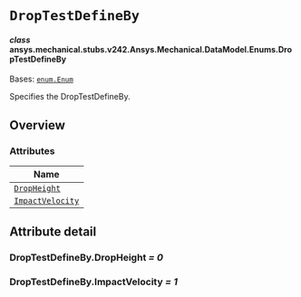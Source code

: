 # `DropTestDefineBy`

<a id="ansys.mechanical.stubs.v242.Ansys.Mechanical.DataModel.Enums.DropTestDefineBy"></a>

#### *class* ansys.mechanical.stubs.v242.Ansys.Mechanical.DataModel.Enums.DropTestDefineBy

Bases: [`enum.Enum`](https://docs.python.org/3/library/enum.html#enum.Enum)

Specifies the DropTestDefineBy.

<!-- !! processed by numpydoc !! -->

<a id="overview"></a>

## Overview

### Attributes

| Name |
| ------------------------------------------------------------------------------------------------------------------------------ |
| [`DropHeight`](#DropTestDefineBy.DropHeight) |
| [`ImpactVelocity`](#DropTestDefineBy.ImpactVelocity) |

<a id="attribute-detail"></a>

## Attribute detail

<a id="DropTestDefineBy.DropHeight"></a>

### DropTestDefineBy.DropHeight *= 0*

<a id="DropTestDefineBy.ImpactVelocity"></a>

### DropTestDefineBy.ImpactVelocity *= 1*


